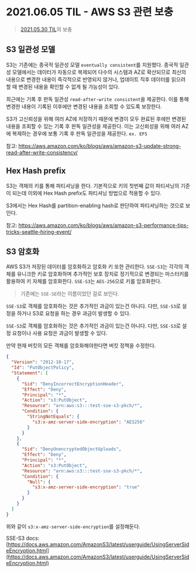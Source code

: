 # 2021.06.05 TIL - AWS S3 관련 보충

> [2021.05.30 TIL](./../may/Day30.md)의 보충

## S3 일관성 모델

S3는 기존에는 종국적 일관성 모델 `eventually consistent`를 지원했다. 종국적 일관성 모델에서는 데이터가 자동으로 복제되어 다수의 시스템과 AZ로 확산되므로 최신의 내용으로 변경한 내용이 즉각적으로 반영되지 않거나, 업데이트 직후 데이터를 읽으려 할 때 변경된 내용을 확인할 수 없게 될 가능성이 있다.

최근에는 기록 후 판독 일관성 `read-after-write consistent`을 제공한다. 이를 통해 변경한 내용이 기록된 이후에만 변경된 내용을 조회할 수 있도록 보장한다.

S3가 고신뢰성을 위해 여러 AZ에 저장하기 때문에 변경이 모두 완료된 후에만 변경된 내용을 조회할 수 있는 기록 후 판독 일관성을 제공한다. 이는 고신뢰성을 위해 여러 AZ에 복제하는 경우에 보통 기록 후 판독 일관성을 제공한다. `ex. EFS`

참고: https://aws.amazon.com/ko/blogs/aws/amazon-s3-update-strong-read-after-write-consistency/

## Hex Hash prefix

S3는 객체의 키를 통해 파티셔닝을 한다. 기본적으로 키의 첫번째 값이 파티셔닝의 기준이 되는데 이외에 Hex Hash prefix도 파티셔닝 방법으로 적용할 수 있다.

S3에서는 Hex Hash를 partition-enabling hash로 판단하여 파티셔닝하는 것으로 보인다.

참고: https://aws.amazon.com/ko/blogs/aws/amazon-s3-performance-tips-tricks-seattle-hiring-event/

## S3 암호화

AWS S3가 저장된 데이터를 암호화하고 암호화 키 또한 관리한다. `SSE-S3`는 각각의 객체를 유니크한 키로 암호화하며 추가적인 보호 장치로 정기적으로 변경되는 마스터키를 활용하여 키 자체를 암호화한다. `SSE-S3`는 `AES-256`으로 키를 암호화한다.

> 기존에는 `SSE-SE`라는 이름이었던 걸로 보인다.

`SSE-S3`로 객체를 암호화하는 것은 추가적인 과금이 있는건 아니다. 다만, `SSE-S3`로 설정을 하거나 S3로 요청을 하는 경우 과금이 발생할 수 있다.

`SSE-S3`로 객체를 암호화하는 것은 추가적인 과금이 있는건 아니다. 다만, `SSE-S3`로 설정 요청이나 사용 요청은 과금이 발생할 수 있다.

만약 현재 버킷의 모든 객체를 암호화해야한다면 버킷 정책을 수정한다.

```json
{
  "Version": "2012-10-17",
  "Id": "PutObjectPolicy",
  "Statement": [
    {
      "Sid": "DenyIncorrectEncryptionHeader",
      "Effect": "Deny",
      "Principal": "*",
      "Action": "s3:PutObject",
      "Resource": "arn:aws:s3:::test-sse-s3-pkch/*",
      "Condition": {
        "StringNotEquals": {
          "s3:x-amz-server-side-encryption": "AES256"
        }
      }
    },
    {
      "Sid": "DenyUnencryptedObjectUploads",
      "Effect": "Deny",
      "Principal": "*",
      "Action": "s3:PutObject",
      "Resource": "arn:aws:s3:::test-sse-s3-pkch/*",
      "Condition": {
        "Null": {
          "s3:x-amz-server-side-encryption": "true"
        }
      }
    }
  ]
}
```

위와 같이 `s3:x-amz-server-side-encryption`를 설정해둔다.

SSE-S3 docs: [https://docs.aws.amazon.com/AmazonS3/latest/userguide/UsingServerSideEncryption.html](https://docs.aws.amazon.com/AmazonS3/latest/userguide/UsingServerSideEncryption.html)
